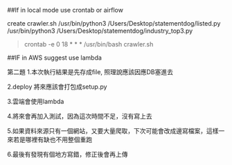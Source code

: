 ##If in local mode
use crontab or airflow

create crawler.sh
/usr/bin/python3 /Users/Desktop/statementdog/listed.py
/usr/bin/python3 /Users/Desktop/statementdog/industry_top3.py

> crontab -e
0 18 * * * /usr/bin/bash crawler.sh


##IF in AWS
suggest use lambda


第二題
1.本次執行結果是先存成file, 照理說應該因應DB塞進去

2.deploy 將來應該會打包成setup.py

3.雲端會使用lambda

4.將來會再加入測試，因為這次時間不足，沒有寫上去

5.如果資料來源只有一個網站，又要大量爬取，下次可能會改成邊寫檔案，這樣一來若是哪裡有缺也不用整個重跑

6.最後有發現有個地方寫錯，修正後會再上傳
